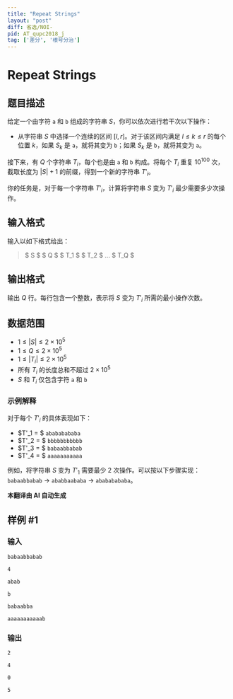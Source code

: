 ```yaml
---
title: "Repeat Strings"
layout: "post"
diff: 省选/NOI-
pid: AT_qupc2018_j
tag: ['差分', '根号分治']
---
```


# Repeat Strings

## 题目描述

给定一个由字符 `a` 和 `b` 组成的字符串 $S$，你可以依次进行若干次以下操作：

- 从字符串 $S$ 中选择一个连续的区间 $[l, r]$。对于该区间内满足 $l \leq k \leq r$ 的每个位置 $k$，如果 $S_k$ 是 `a`，就将其变为 `b`；如果 $S_k$ 是 `b`，就将其变为 `a`。

接下来，有 $Q$ 个字符串 $T_i$，每个也是由 `a` 和 `b` 构成。将每个 $T_i$ 重复 $10^{100}$ 次，截取长度为 $|S| + 1$ 的前缀，得到一个新的字符串 $T'_i$。

你的任务是，对于每一个字符串 $T'_i$，计算将字符串 $S$ 变为 $T'_i$ 最少需要多少次操作。

## 输入格式

输入以如下格式给出：

> $ S $ $ Q $ $ T_1 $ $ T_2 $ ... $ T_Q $

## 输出格式

输出 $Q$ 行。每行包含一个整数，表示将 $S$ 变为 $T'_i$ 所需的最小操作次数。

## 数据范围

- $1 \leq |S| \leq 2 \times 10^5$
- $1 \leq Q \leq 2 \times 10^5$
- $1 \leq |T_i| \leq 2 \times 10^5$
- 所有 $T_i$ 的长度总和不超过 $2 \times 10^5$
- $S$ 和 $T_i$ 仅包含字符 `a` 和 `b` 

### 示例解释

对于每个 $T'_i$ 的具体表现如下：
- $T'_1 = $ `abababababa`
- $T'_2 = $ `bbbbbbbbbbb`
- $T'_3 = $ `babaabbabab`
- $T'_4 = $ `aaaaaaaaaaa`

例如，将字符串 $S$ 变为 $T'_1$ 需要最少 $2$ 次操作。可以按以下步骤实现：`babaabbabab` → `ababbaababa` → `abababababa`。

 **本翻译由 AI 自动生成**

## 样例 #1

### 输入

```
babaabbabab
4
abab
b
babaabba
aaaaaaaaaaab
```

### 输出

```
2
4
0
5
```

